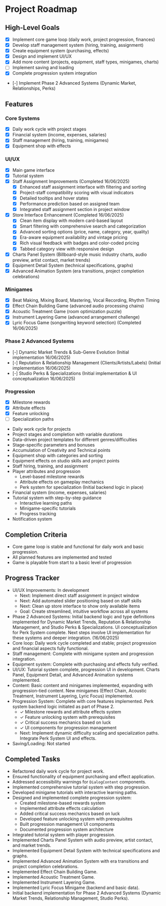 # Project Roadmap

## High-Level Goals
- [x] Implement core game loop (daily work, project progression, finances)
- [x] Develop staff management system (hiring, training, assignment)
- [x] Create equipment system (purchasing, effects)
- [x] Design and implement UI/UX
- [x] Add more content (projects, equipment, staff types, minigames, charts)
- [ ] Implement saving and loading
- [x] Complete progression system integration
- [-] Implement Phase 2 Advanced Systems (Dynamic Market, Relationships, Perks)

## Features
### Core Systems
- [x] Daily work cycle with project stages
- [x] Financial system (income, expenses, salaries)
- [x] Staff management (hiring, training, minigames)
- [x] Equipment shop with effects

### UI/UX
- [x] Main game interface
- [x] Tutorial system
- [x] Staff Assignment Improvements (Completed 16/06/2025)
  - [x] Enhanced staff assignment interface with filtering and sorting
  - [x] Project-staff compatibility scoring with visual indicators
  - [x] Detailed tooltips and hover states
  - [x] Performance prediction based on assigned team
  - [x] Integrated staff assignment section in project window
- [x] Store Interface Enhancement (Completed 16/06/2025)
  - [x] Clean item display with modern card-based layout
  - [x] Smart filtering with comprehensive search and categorization
  - [x] Advanced sorting options (price, name, category, year, quality)
  - [x] Era-aware equipment availability and vintage pricing
  - [x] Rich visual feedback with badges and color-coded pricing
  - [x] Tabbed category view with responsive design
- [x] Charts Panel System (Billboard-style music industry charts, audio preview, artist contact, market trends)
- [x] Equipment Detail System (technical specifications, graphs)
- [x] Advanced Animation System (era transitions, project completion celebrations)

### Minigames
- [x] Beat Making, Mixing Board, Mastering, Vocal Recording, Rhythm Timing
- [x] Effect Chain Building Game (advanced audio processing chains)
- [x] Acoustic Treatment Game (room optimization puzzle)
- [x] Instrument Layering Game (advanced arrangement challenge)
- [x] Lyric Focus Game (songwriting keyword selection) (Completed 16/06/2025)

### Phase 2 Advanced Systems
- [-] Dynamic Market Trends & Sub-Genre Evolution (Initial implementation 16/06/2025)
- [-] Reputation & Relationship Management (Clients/Artists/Labels) (Initial implementation 16/06/2025)
- [-] Studio Perks & Specializations (Initial implementation & UI conceptualization 16/06/2025)

### Progression
- [x] Milestone rewards
- [x] Attribute effects
- [x] Feature unlocking
- [ ] Specialization paths
- Daily work cycle for projects
- Project stages and completion with variable durations
- Data-driven project templates for different genres/difficulties
- Stage-specific parameters and bonuses
- Accumulation of Creativity and Technical points
- Equipment shop with categories and sorting
- Equipment effects on studio skills and project points
- Staff hiring, training, and assignment
- Player attributes and progression
  - Level-based milestone rewards
  - Attribute effects on gameplay mechanics
  - Perk system for specialization (Initial backend logic in place)
- Financial system (income, expenses, salaries)
- Tutorial system with step-by-step guidance
  - Interactive learning paths
  - Minigame-specific tutorials
  - Progress tracking
- Notification system

## Completion Criteria
- Core game loop is stable and functional for daily work and basic progression.
- All planned features are implemented and tested
- Game is playable from start to a basic level of progression

## Progress Tracker
- UI/UX Improvements: In development
  - Next: Implement direct staff assignment in project window
  - Next: Add automated slider positioning based on staff skills
  - Next: Clean up store interface to show only available items
  - Goal: Create streamlined, intuitive workflow across all systems
- Phase 2 Advanced Systems: Initial backend logic and type definitions implemented for Dynamic Market Trends, Reputation & Relationship Management, and Studio Perks & Specializations. UI conceptualization for Perk System complete. Next steps involve UI implementation for these systems and deeper integration. (16/06/2025)
- Core loop: Daily work cycle completed and stable; project progression and financial aspects fully functional.
- Staff management: Complete with minigame system and progression integration.
- Equipment system: Complete with purchasing and effects fully verified.
- UI/UX: Tutorial system complete, progression UI in development. Charts Panel, Equipment Detail, and Advanced Animation systems implemented.
- Content: Basic content and minigames implemented, expanding with progression-tied content. New minigames (Effect Chain, Acoustic Treatment, Instrument Layering, Lyric Focus) implemented.
- Progression System: Complete with core features implemented. Perk system backend logic initiated as part of Phase 2.
  - ✓ Milestone rewards and attribute effects system
  - ✓ Feature unlocking system with prerequisites
  - ✓ Critical success mechanics based on luck
  - ✓ UI components for progression management
  - Next: Implement dynamic difficulty scaling and specialization paths. Integrate Perk System UI and effects.
- Saving/Loading: Not started

## Completed Tasks
- Refactored daily work cycle for project work.
- Ensured functionality of equipment purchasing and effect application.
- Addressed accessibility warnings for `DialogContent` components.
- Implemented comprehensive tutorial system with step progression.
- Developed minigame tutorials with interactive learning paths.
- Designed and implemented complete progression system:
  - Created milestone-based rewards system
  - Implemented attribute effects calculation
  - Added critical success mechanics based on luck
  - Developed feature unlocking system with prerequisites
  - Built progression management UI components
  - Documented progression system architecture
- Integrated tutorial system with player progression.
- Implemented Charts Panel System with audio preview, artist contact, and market trends.
- Implemented Equipment Detail System with technical specifications and graphs.
- Implemented Advanced Animation System with era transitions and project completion celebrations.
- Implemented Effect Chain Building Game.
- Implemented Acoustic Treatment Game.
- Implemented Instrument Layering Game.
- Implemented Lyric Focus Minigame (backend and basic data).
- Initial backend implementation for Phase 2 Advanced Systems (Dynamic Market Trends, Relationship Management, Studio Perks).
